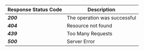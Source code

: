 <!--
title: "Response Codes"
description: "List of response codes"
tags: "tools API response codes"
-->

Response Status Code | Description
-------------------- | -----------
***200*** | The operation was successful
***404*** | Resource not found
***439*** | Too Many Requests
***500*** | Server Error
